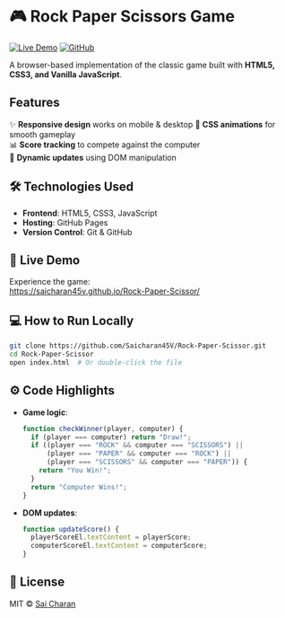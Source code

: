 # 🎮 Rock Paper Scissors Game
[![Live Demo](https://img.shields.io/badge/Demo-Live%20Game-green)](https://saicharan45v.github.io/Rock-Paper-Scissor/)
[![GitHub](https://img.shields.io/badge/View%20on-GitHub-blue)](https://github.com/Saicharan45V/Rock-Paper-Scissor)


A browser-based implementation of the classic game built with **HTML5, CSS3, and Vanilla JavaScript**.

## Features
✨ **Responsive design** works on mobile & desktop 
🎨 **CSS animations** for smooth gameplay  
📊 **Score tracking** to compete against the computer  
🔄 **Dynamic updates** using DOM manipulation

## 🛠️ Technologies Used
- **Frontend**: HTML5, CSS3, JavaScript
- **Hosting**: GitHub Pages
- **Version Control**: Git & GitHub

## 🚀 Live Demo
Experience the game:  
https://saicharan45v.github.io/Rock-Paper-Scissor/

## 💻 How to Run Locally
```bash
git clone https://github.com/Saicharan45V/Rock-Paper-Scissor.git
cd Rock-Paper-Scissor
open index.html  # Or double-click the file
```

## ⚙️ Code Highlights
- **Game logic**:
  ```javascript
  function checkWinner(player, computer) {
    if (player === computer) return "Draw!";
    if ((player === "ROCK" && computer === "SCISSORS") || 
        (player === "PAPER" && computer === "ROCK") || 
        (player === "SCISSORS" && computer === "PAPER")) {
      return "You Win!";
    }
    return "Computer Wins!";
  }
  ```
- **DOM updates**:
  ```javascript
  function updateScore() {
    playerScoreEl.textContent = playerScore;
    computerScoreEl.textContent = computerScore;
  }
  ```

## 📜 License
MIT © [Sai Charan](https://github.com/Saicharan45V)
